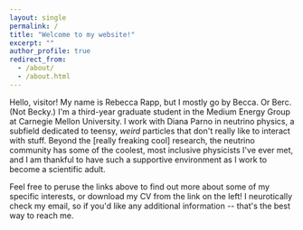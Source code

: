 ```yaml
---
layout: single
permalink: /
title: "Welcome to my website!"
excerpt: ""
author_profile: true
redirect_from: 
  - /about/
  - /about.html
---
```


Hello, visitor!  My name is Rebecca Rapp, but I mostly go by Becca.
Or Berc.  (Not Becky.)  I'm a third-year graduate student in the
Medium Energy Group at Carnegie Mellon University.  I work with Diana
Parno in neutrino physics, a subfield dedicated to teensy, _weird_
particles that don't really like to interact with stuff.  Beyond the
[really freaking cool] research, the neutrino community has some of
the coolest, most inclusive physicists I've ever met, and I am
thankful to have such a supportive environment as I work to become a
scientific adult.

Feel free to peruse the links above to find out more about some of my
specific interests, or download my CV from the link on the left!  I
neurotically check my email, so if you'd like any additional
information -- that's the best way to reach me.